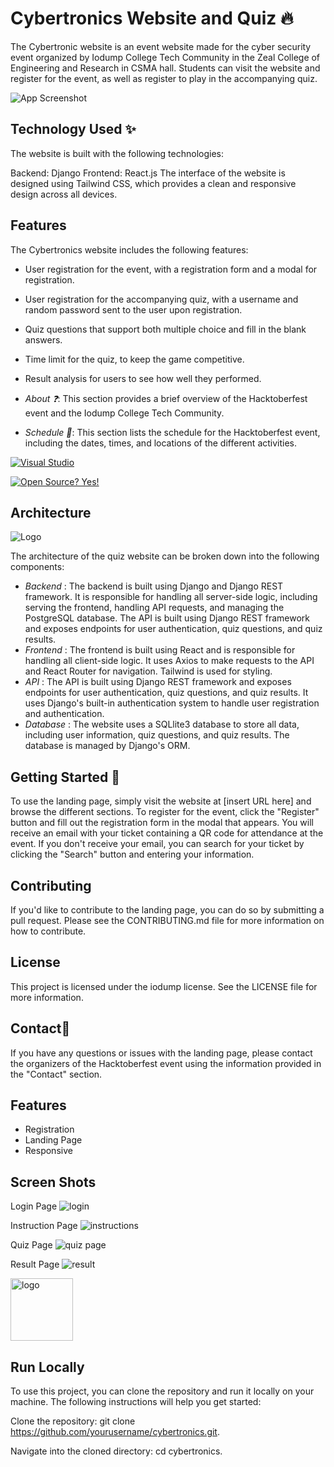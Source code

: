 # Cybertronics Website and Quiz 🔥

The Cybertronic website is an event website made for the cyber security event organized by Iodump College Tech Community in the Zeal College of Engineering and Research in CSMA hall. Students can visit the website and register for the event, as well as register to play in the accompanying quiz.

![App Screenshot](./screenshots/quiz.png)


## Technology Used ✨

The website is built with the following technologies:

Backend: Django
Frontend: React.js
The interface of the website is designed using Tailwind CSS, which provides a clean and responsive design across all devices.

## Features
The Cybertronics website includes the following features:

* User registration for the event, with a registration form and a modal for registration.
* User registration for the accompanying quiz, with a username and random password sent to the user upon registration.
* Quiz questions that support both multiple choice and fill in the blank answers.
* Time limit for the quiz, to keep the game competitive.
* Result analysis for users to see how well they performed.


* *About ❓*: This section provides a brief overview of the Hacktoberfest event and the Iodump College Tech Community.

* *Schedule 	📆*: This section lists the schedule for the Hacktoberfest event, including the dates, times, and locations of the different activities.


[![Visual Studio](https://badgen.net/badge/icon/visualstudio?icon=visualstudio&label)](https://visualstudio.microsoft.com)

[![Open Source? Yes!](https://badgen.net/badge/Open%20Source%20%3F/Yes%21/blue?icon=github)](https://github.com/Naereen/badges/)

## Architecture

![Logo](https://i.stack.imgur.com/Zts5r.png)

The architecture of the quiz website can be broken down into the following components:

* *Backend* : The backend is built using Django and Django REST framework. It is responsible for handling all server-side logic, including serving the frontend, handling API requests, and managing the PostgreSQL database. The API is built using Django REST framework and exposes endpoints for user authentication, quiz questions, and quiz results.
* *Frontend* : The frontend is built using React and is responsible for handling all client-side logic. It uses Axios to make requests to the API and React Router for navigation. Tailwind is used for styling.
* *API* : The API is built using Django REST framework and exposes endpoints for user authentication, quiz questions, and quiz results. It uses Django's built-in authentication system to handle user registration and authentication.
* *Database* : The website uses a SQLlite3 database to store all data, including user information, quiz questions, and quiz results. The database is managed by Django's ORM.


## Getting Started 👋
To use the landing page, simply visit the website at [insert URL here] and browse the different sections. To register for the event, click the "Register" button and fill out the registration form in the modal that appears. You will receive an email with your ticket containing a QR code for attendance at the event. If you don't receive your email, you can search for your ticket by clicking the "Search" button and entering your information.

## Contributing
If you'd like to contribute to the landing page, you can do so by submitting a pull request. Please see the CONTRIBUTING.md file for more information on how to contribute.

## License
This project is licensed under the iodump license. See the LICENSE file for more information.

## Contact🤗
If you have any questions or issues with the landing page, please contact the organizers of the Hacktoberfest event using the information provided in the "Contact" section.

## Features


- Registration
- Landing Page
- Responsive

## Screen Shots
Login Page
![login](./screenshots//login.png)

Instruction Page
![instructions](./screenshots/instructions.png)

Quiz Page
![quiz page](./screenshots/quiz.png)

Result Page
![result](./screenshots/result.png)


<img alt="logo" src="https://iodump01.github.io/iodump/assets/iodump.jpg" width="100" height="100">


## Run Locally

To use this project, you can clone the repository and run it locally on your machine. The following instructions will help you get started:


Clone the repository: git clone https://github.com/yourusername/cybertronics.git.


Navigate into the cloned directory: cd cybertronics.

